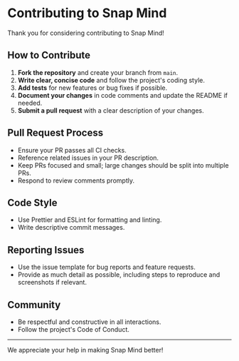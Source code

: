 # Contributing to Snap Mind

Thank you for considering contributing to Snap Mind!

## How to Contribute

1. **Fork the repository** and create your branch from `main`.
2. **Write clear, concise code** and follow the project's coding style.
3. **Add tests** for new features or bug fixes if possible.
4. **Document your changes** in code comments and update the README if needed.
5. **Submit a pull request** with a clear description of your changes.

## Pull Request Process

- Ensure your PR passes all CI checks.
- Reference related issues in your PR description.
- Keep PRs focused and small; large changes should be split into multiple PRs.
- Respond to review comments promptly.

## Code Style

- Use Prettier and ESLint for formatting and linting.
- Write descriptive commit messages.

## Reporting Issues

- Use the issue template for bug reports and feature requests.
- Provide as much detail as possible, including steps to reproduce and screenshots if relevant.

## Community

- Be respectful and constructive in all interactions.
- Follow the project's Code of Conduct.

---

We appreciate your help in making Snap Mind better!
